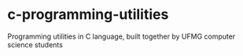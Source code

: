 # c-programming-utilities
Programming utilities in C language, built together by UFMG computer science students
